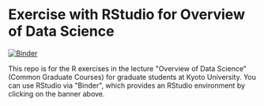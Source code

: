 # Exercise with RStudio for Overview of Data Science

[![Binder](https://mybinder.org/badge_logo.svg)](https://mybinder.org/v2/gh/NTNKN/R_exercise/main?urlpath=rstudio)

This repo is for the R exercises in the lecture "Overview of Data Science" (Common Graduate Courses) for graduate students at Kyoto University. You can use RStudio via "Binder", which provides an RStudio environment by clicking on the banner above.
